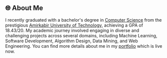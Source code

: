 
## 🌐 About Me
I recently graduated with a bachelor's degree in <a href='https://math.aut.ac.ir/index.php?sid=7&slc_lang=en' target="_blank"> Computer Science</a> from the prestigious <a href='https://aut.ac.ir/en' target="_blank">Amirkabir University of Technology</a>, achieving a GPA of 18.43/20. My academic journey involved engaging in diverse and challenging projects across several domains, including Machine Learning, Software Development, Algorithm Design, Data Mining, and Web Engineering.
You can find more details about me in my <a href='https://shervinghaffari79.github.io' target="_blank">portfolio</a> which is live now.

